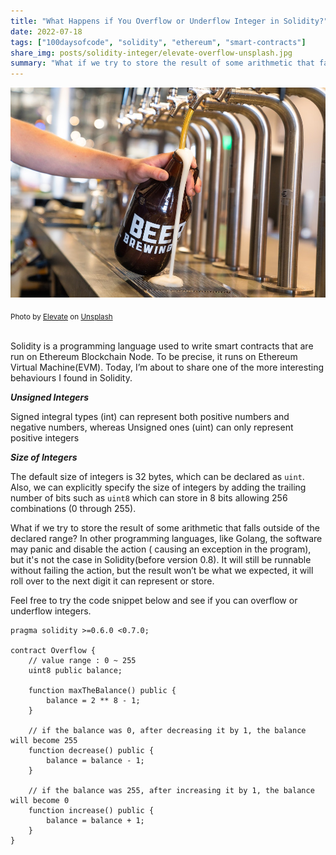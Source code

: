 ```yaml
---
title: "What Happens if You Overflow or Underflow Integer in Solidity?"
date: 2022-07-18
tags: ["100daysofcode", "solidity", "ethereum", "smart-contracts"]
share_img: posts/solidity-integer/elevate-overflow-unsplash.jpg
summary: "What if we try to store the result of some arithmetic that falls outside of the declared range..." 
---
```


![image](elevate-overflow-unsplash.jpg)
<div class="cn"><sub>
Photo by <a class="au lc" target="_blank" href="https://unsplash.com/@elevatebeer?utm_source=unsplash&utm_medium=referral&utm_content=creditCopyText">Elevate</a> on <a class="au lc" target="_blank" href="https://unsplash.com/s/photos/overflow?utm_source=unsplash&utm_medium=referral&utm_content=creditCopyText">Unsplash</a>
</sub></div>

<br/>

Solidity is a programming language used to write smart contracts that are run on Ethereum Blockchain Node. To be precise, it runs on Ethereum Virtual Machine(EVM). Today, I’m about to share one of the more interesting behaviours I found in Solidity.

***Unsigned Integers***

Signed integral types (int) can represent both positive numbers and negative numbers, whereas Unsigned ones (uint) can only represent positive integers

***Size of Integers***

The default size of integers is 32 bytes, which can be declared as `uint`. Also, we can explicitly specify the size of integers by adding the trailing number of bits such as `uint8` which can store in 8 bits allowing 256 combinations (0 through 255).

What if we try to store the result of some arithmetic that falls outside of the declared range? In other programming languages, like Golang, the software may panic and disable the action ( causing an exception in the program), but it's not the case in Solidity(before version 0.8). It will still be runnable without failing the action, but the result won’t be what we expected, it will roll over to the next digit it can represent or store.

Feel free to try the code snippet below and see if you can overflow or underflow integers.
```solidity
pragma solidity >=0.6.0 <0.7.0;

contract Overflow {
    // value range : 0 ~ 255
    uint8 public balance;

    function maxTheBalance() public {
        balance = 2 ** 8 - 1;
    }

    // if the balance was 0, after decreasing it by 1, the balance will become 255
    function decrease() public {
        balance = balance - 1;
    }

    // if the balance was 255, after increasing it by 1, the balance will become 0
    function increase() public {
        balance = balance + 1; 
    } 
}
```
